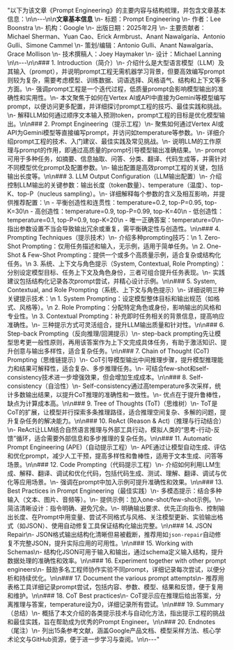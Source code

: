 "以下为该文章《Prompt Engineering》的主要内容与结构梳理，并包含文章基本信息：\n\n---\n\n**文章基本信息**  \n- 标题：Prompt Engineering  \n- 作者：Lee Boonstra  \n- 机构：Google  \n- 出版日期：2025年2月  \n- 主要贡献者：Michael Sherman、Yuan Cao、Erick Armbrust、Anant Nawalgaría、Antonio Gulli、Simone Cammel  \n- 策划/编辑：Antonio Gulli、Anant Nawalgaría、Grace Mollison  \n- 技术撰稿人：Joey Haymaker  \n- 设计：Michael Lanning  \n\n---\n\n### 1. Introduction（简介）\n- 介绍什么是大型语言模型（LLM）及其输入（prompt），并说明prompt工程无需机器学习背景，但要高效编写prompt则较为复杂，需要考虑模型、训练数据、词语选择、风格语气、结构和上下文等多方面。\n- 强调prompt工程是一个迭代过程，低质量prompt会影响模型输出的准确性和实用性。\n- 本文聚焦于如何在Vertex AI或API中直接为Gemini等模型编写prompt，以便访问更多配置，并详细探讨prompt工程的技巧、最佳实践和挑战。\n- 解释LLM如何通过顺序文本输入预测token，prompt工程的目标是优化模型输出。\n\n### 2. Prompt Engineering（提示工程）\n- 聚焦如何通过Vertex AI或API为Gemini模型等直接编写prompt，并访问如temperature等参数。\n- 详细介绍prompt工程的技术、入门建议、最佳实践及常见挑战。\n- 说明LLM的工作原理与prompt的作用，即通过高质量的prompt引导模型输出准确结果。\n- prompt可用于多种任务，如摘要、信息抽取、问答、分类、翻译、代码生成等，并需针对不同模型优化prompt及配置参数。\n- 输出配置是高效prompt工程的关键，包括输出长度等。\n\n### 3. LLM Output Configuration（LLM输出配置）\n- 介绍控制LLM输出的关键参数：输出长度（token数量）、temperature（温度）、top-K、top-P（nucleus sampling）。\n- 详细解释每个参数的含义及相互影响，并提供推荐配置：\n  - 平衡创造性和连贯性：temperature=0.2, top-P=0.95, top-K=30\n  - 高创造性：temperature=0.9, top-P=0.99, top-K=40\n  - 低创造性：temperature=0.1, top-P=0.9, top-K=20\n  - 唯一正确答案：temperature=0\n- 指出参数设置不当会导致输出冗余或重复，需平衡确定性与创造性。\n\n### 4. Prompting Techniques（提示技术）\n- 介绍多种prompting技巧：\n  1. Zero-Shot Prompting：仅用任务描述和输入，无示例，适用于简单任务。\n  2. One-Shot & Few-Shot Prompting：提供一个或多个高质量示例，适合复杂或结构化任务。\n  3. 系统、上下文与角色提示（System, Contextual, Role Prompting）：分别设定模型目标、任务上下文及角色身份，三者可组合提升任务表现。\n- 实践建议包括结构化记录各次prompt尝试，并精心设计示例。\n\n### 5. System, Contextual, and Role Prompting（系统、上下文与角色提示）\n- 详细说明三种关键提示技术：\n  1. System Prompting：设定模型整体目标和输出规范（如格式、风格等）。\n  2. Role Prompting：分配特定角色或身份，影响输出的风格和专业性。\n  3. Contextual Prompting：补充即时任务相关的背景信息，提高响应准确性。\n- 三种提示方式可灵活组合，提升LLM输出质量和针对性。\n\n### 6. Step-back Prompting（反向推理/回溯提示）\n- step-back prompting先让模型思考更一般性原则，再用该答案作为上下文完成具体任务，有助于激活知识、提升创意与输出多样性，适合复杂任务。\n\n### 7. Chain of Thought (CoT) Prompting（思维链提示）\n- CoT引导模型输出中间推理步骤，提升模型推理能力和结果可解释性，适合复杂、多步推理任务。\n- 可结合few-shot和self-consistency技术进一步增强效果，但会增加生成成本。\n\n### 8. Self-consistency（自洽性）\n- Self-consistency通过高temperature多次采样，统计多数输出结果，以提升CoT推理的准确性和一致性。\n- 优点在于提升鲁棒性，缺点为计算成本高。\n\n### 9. Tree of Thoughts (ToT)（思维树）\n- ToT是CoT的扩展，让模型并行探索多条推理路径，适合推理空间复杂、多解的问题，提升复杂任务的解决能力。\n\n### 10. ReAct (Reason & Act)（推理与行动结合）\n- ReAct让LLM结合自然语言推理与外部工具行动，模拟人类的“思考-行动-反馈”循环，适合需要外部信息和多步推理的复杂任务。\n\n### 11. Automatic Prompt Engineering (APE)（自动提示工程）\n- APE通过让模型自动生成、评估和优化prompt，减少人工干预，提高多样性和鲁棒性，适用于文本生成、问答等场景。\n\n### 12. Code Prompting（代码提示工程）\n- 介绍如何利用LLM生成、解释、翻译、调试和优化代码，包括代码生成、测试、理解、翻译、调试与优化等应用场景。\n- 强调在prompt中加入示例可提升准确性和效果。\n\n### 13. Best Practices in Prompt Engineering（最佳实践）\n- 多模态提示：结合多种输入（文本、图片、音频等）。\n- 提供示例：加入one-shot/few-shot示例。\n- 简洁清晰设计：指令明确、避免冗余。\n- 明确输出要求、优先正向指令、控制输出长度、在Prompt中用变量、尝试不同格式与风格、关注模型更新、实验输出格式（如JSON）、使用自动修复工具保证结构化输出完整。\n\n### 14. JSON Repair\n- JSON格式输出结构化清晰但易被截断，推荐用如`json-repair`自动修复不完整JSON，提升实际应用的可用性。\n\n### 15. Working with Schemas\n- 结构化JSON可用于输入和输出，通过schema定义输入结构，提升数据处理的准确性和效率。\n\n### 16. Experiment together with other prompt engineers\n- 鼓励多名工程师协作实验不同prompt，详细记录每次尝试，以便分析和持续优化。\n\n### 17. Document the various prompt attempts\n- 推荐用表格工具详细记录prompt尝试，包括内容、参数、模型、结果和反馈，便于复用和维护。\n\n### 18. CoT Best practices\n- CoT提示应在推理后给出答案，分离推理与答案，temperature设为0，详细记录所有尝试。\n\n### 19. Summary（总结）\n- 概括了本文介绍的各类提示技术与自动化方法，指出提示工程的挑战和最佳实践，旨在帮助成为优秀的Prompt Engineer。\n\n### 20. Endnotes（尾注）\n- 列出15条参考文献，涵盖Google产品文档、模型采样方法、核心学术论文与GitHub资源，便于进一步学习与查阅。\n\n---"